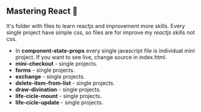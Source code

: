 ## Mastering React :yellow_heart:

It's folder with files to learn reactjs and improvement more skills. Every single project have simple css, so files are for improve my *reactjs* skills not css.

+ In **component-state-props** every single javascript file is individual mini project. If you want to see live, change source in index.html.
+ **mini-checkout** - single projects.
+ **forms** - single projects.
+ **exchange** - single projects.
+ **delete-item-from-list** - single projects.
+ **draw-divination** - single projects.
+ **life-cicle-mount** - single projects.
+ **life-cicle-update** - single projects.
